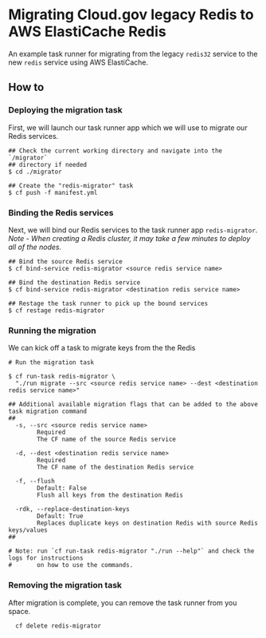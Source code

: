 Migrating Cloud.gov legacy Redis to AWS ElastiCache Redis
=========================================================

An example task runner for migrating from the legacy `redis32` service to the new
`redis` service using AWS ElastiCache.

## How to

### Deploying the migration task

First, we will launch our task runner app which we will use to migrate our Redis services.

```
## Check the current working directory and navigate into the `/migrator`
## directory if needed
$ cd ./migrator

## Create the "redis-migrator" task
$ cf push -f manifest.yml
```

### Binding the Redis services

Next, we will bind our Redis services to the task runner app `redis-migrator`.
*Note - When creating a Redis cluster, it may take a few minutes to deploy all of the nodes.*

```
## Bind the source Redis service
$ cf bind-service redis-migrator <source redis service name>

## Bind the destination Redis service
$ cf bind-service redis-migrator <destination redis service name>

## Restage the task runner to pick up the bound services
$ cf restage redis-migrator
```

### Running the migration

We can kick off a task to migrate keys from the the Redis

```
# Run the migration task

$ cf run-task redis-migrator \
  "./run migrate --src <source redis service name> --dest <destination redis service name>"

## Additional available migration flags that can be added to the above task migration command
##
  -s, --src <source redis service name>
        Required
        The CF name of the source Redis service

  -d, --dest <destination redis service name>
        Required
        The CF name of the destination Redis service

  -f, --flush
        Default: False
        Flush all keys from the destination Redis

  -rdk, --replace-destination-keys
        Default: True
        Replaces duplicate keys on destination Redis with source Redis keys/values
##

# Note: run `cf run-task redis-migrator "./run --help"` and check the logs for instructions
#       on how to use the commands.
```

### Removing the migration task

After migration is complete, you can remove the task runner from you space.

```
  cf delete redis-migrator
```
